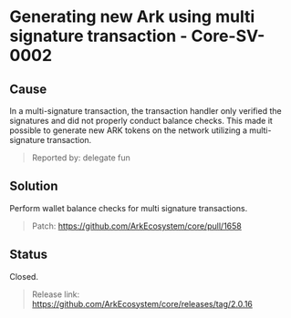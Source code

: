 # Generating new Ark using multi signature transaction - Core-SV-0002

## Cause
In a multi-signature transaction, the transaction handler only verified the signatures and did not properly conduct balance checks. This made it possible to generate new ARK tokens on the network utilizing a multi-signature transaction.

>Reported by: delegate fun

## Solution
Perform wallet balance checks for multi signature transactions.

> Patch: https://github.com/ArkEcosystem/core/pull/1658

## Status
Closed.
> Release link: https://github.com/ArkEcosystem/core/releases/tag/2.0.16


